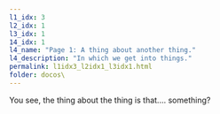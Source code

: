 ```yaml
---
l1_idx: 3
l2_idx: 1
l3_idx: 1
14_idx: 1
l4_name: "Page 1: A thing about another thing."
l4_description: "In which we get into things."
permalink: l1idx3_l2idx1_l3idx1.html
folder: docos\
---
```


You see, the thing about the thing is that.... something?